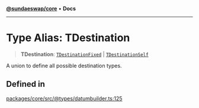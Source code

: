 [**@sundaeswap/core**](../../README.md) • **Docs**

***

# Type Alias: TDestination

> **TDestination**: [`TDestinationFixed`](TDestinationFixed.md) \| [`TDestinationSelf`](TDestinationSelf.md)

A union to define all possible destination types.

## Defined in

[packages/core/src/@types/datumbuilder.ts:125](https://github.com/SundaeSwap-finance/sundae-sdk/blob/main/packages/core/src/@types/datumbuilder.ts#L125)
